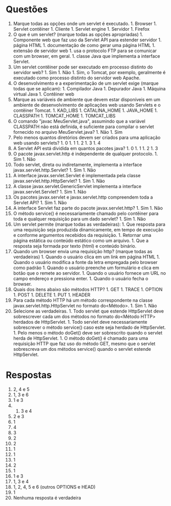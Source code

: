 # Questões #

  1. Marque todas as opções onde um servlet é executado.
    1. Browser
    1. Servlet contêiner
    1. Cliente
    1. Servlet engine
    1. Servidor
    1. Firefox
  1. O que é um servlet? (marque todas as opções apropriadas)
    1. Componente web que faz uso da Servlet API para estender servidor
    1. página HTML
    1. documentação de como gerar uma página HTML
    1. extensão de servidor web
    1. usa o protocolo FTP para se comunicar com um browser, em geral.
    1. classe Java que implementa a interface Servlet.
  1. Um servlet contêiner pode ser executado em processo distinto do servidor web?
    1. Sim
    1. Não
    1. Sim, o Tomcat, por exemplo, geralmente é executado como processo distinto do servidor web Apache.
  1. O desenvolvimento e a experimentação de um servlet exige (marque todas que se aplicam):
    1. Compilador Java
    1. Depurador Java
    1. Máquina virtual Java
    1. Contêiner web
  1. Marque as variáveis de ambiente que devem estar disponíveis em um ambiente de desenvolvimento de aplicações web usando Servlets e o contêiner Tomcat.
    1. KAD\_LIBS
    1. CATALINA\_HOME
    1. JAVA\_HOME
    1. CLASSPATH
    1. TOMCAT\_HOME
    1. TOMCAT\_LIBS
  1. O comando "javac MeuServlet.java", assumindo que a variável CLASSPATH não está definida, é suficiente para compilar o servlet fornecido no arquivo MeuServlet.java?
    1. Não
    1. Sim
  1. Pelo menos quantos diretórios devem ser criados para uma aplicação web usando servlets?
    1. 0
    1. 1
    1. 2
    1. 3
    1. 4
  1. A Servlet API está dividida em quantos pacotes java?
    1. 0
    1. 1
    1. 2
    1. 3
  1. O pacote javax.servlet.http é independente de qualquer protocolo.
    1. Sim
    1. Não
  1. Todo servlet, direta ou indiretamente, implementa a interface javax.servlet.http.Servlet?
    1. Sim
    1. Não
  1. A interface javax.servlet.Servlet é implementada pela classe javax.servlet.http.HttpServlet?
    1. Sim
    1. Não
  1. A classe javax.servlet.GenericServlet implementa a interface javax.servlet.Servlet?
    1. Sim
    1. Não
  1. Os pacotes javax.servlet e javax.servlet.http compreendem toda a Servlet API?
    1. Sim
    1. Não
  1. A interface Servlet faz parte do pacote javax.servlet.http?
    1. Sim
    1. Não
  1. O método service() é necessariamente chamado pelo contêiner para toda e qualquer requisição para um dado servlet?
    1. Sim
    1. Não
  1. Um servlet permite (marque todas as verdadeiras):
    1. Que resposta para uma requisição seja produzida dinamicamente, em tempo de execução e conforme argumentos recebidos da requisição.
    1. Retornar uma página estática ou conteúdo estático como um arquivo.
    1. Que a resposta seja formada por texto (html) e conteúdo binário.
  1. Quando um browser envia uma requisição http? (marque todas as verdadeiras)
    1. Quando o usuário clica em um link em página HTML
    1. Quando o usuário modifica a fonte da letra empregada pelo browser como padrão
    1. Quando o usuário preenche um formulário e clica em botão que o remete ao servidor.
    1. Quando o usuário fornece um URL no campo endereço e pressiona enter.
    1. Quando o usuário fecha o browser.
  1. Quais dos itens abaixo são métodos HTTP?
    1. GET
    1. TRACE
    1. OPTION
    1. POST
    1. DELETE
    1. PUT
    1. HEADER
  1. Para cada método HTTP há um método correspondente na classe javax.servlet.http.HttpServlet no formato do<Método>.
    1. Sim
    1. Não
  1. Selecione as verdadeiras.
    1. Todo servlet que estende HttpServlet deve sobrescrever cada um dos métodos no formato do<Método HTTP> herdados de HttpServlet.
    1. Todo servlet deve necessariamente sobrescrever o método service() caso este seja herdado de HttpServlet.
    1. Pelo menos o método doGet(<argumentos omitidos>) deve ser sobrescrito quando o servlet herda de HttpServlet.
    1. O método doGet(<argumentos omitidos>) é chamado para uma requisição HTTP que faz uso do método GET, mesmo que o servlet sobrescreva um dos métodos service(<argumentos omitidos>) quando o servlet estende HttpServlet.

# Respostas #

  1. 2, 4 e 5
  1. 1, 3 e 6
  1. 1 e 3
  1. 1. 3 e 4
  1. 2 e 3
  1. 1
  1. 4
  1. 3
  1. 2
  1. 2
  1. 1
  1. 1
  1. 1
  1. 2
  1. 1
  1. 1 e 3
  1. 1, 3 e 4
  1. 1, 2, 4, 5 e 6 (outros OPTIONS e HEAD)
  1. 1
  1. Nenhuma resposta é verdadeira